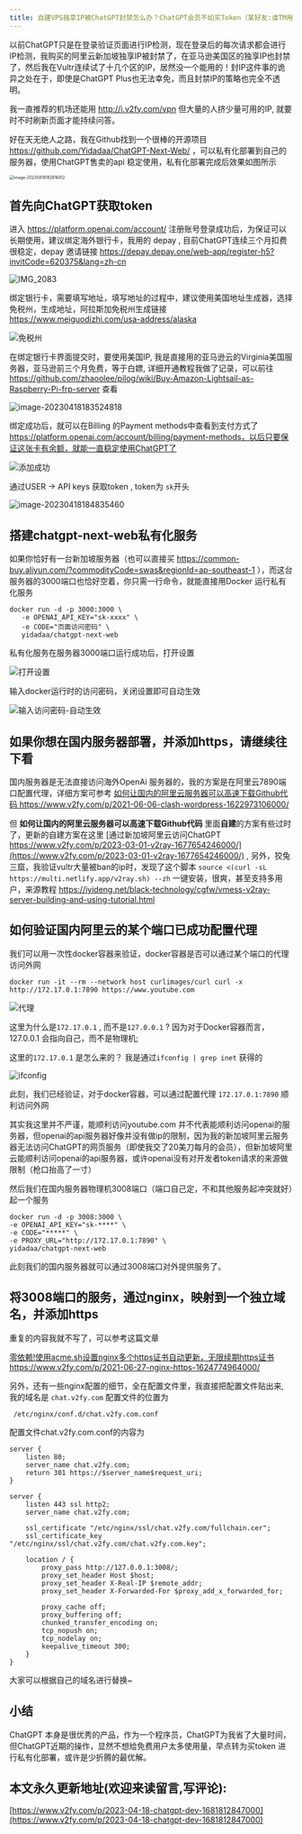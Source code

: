 ```yaml
---
title: 自建VPS独享IP被ChatGPT封禁怎么办？ChatGPT会员不如买Token（某好友:谁TM用ChatGPT Plus! ChatGPT Api永生!）
---
```



以前ChatGPT只是在登录验证页面进行IP检测，现在登录后的每次请求都会进行IP检测，我购买的阿里云新加坡独享IP被封禁了，在亚马逊美国区的独享IP也封禁了，然后我在Vultr连续试了十几个区的IP，居然没一个能用的！封IP这件事的诡异之处在于，即使是ChatGPT Plus也无法幸免，而且封禁IP的策略也完全不透明。

我一直推荐的机场还能用 http://i.v2fy.com/vpn 但大量的人挤少量可用的IP, 就要时不时刷新页面才能持续问答。

好在天无绝人之路，我在Github找到一个很棒的开源项目 https://github.com/Yidadaa/ChatGPT-Next-Web/ ，可以私有化部署到自己的服务器，使用ChatGPT售卖的api 稳定使用，私有化部署完成后效果如图所示

<img src="https://cdn.fangyuanxiaozhan.com/assets/1681813696968iSW6cxRH.png" alt="image-20230418182816412" style="zoom:50%;" />



## 首先向ChatGPT获取token



进入 https://platform.openai.com/account/ 注册账号登录成功后，为保证可以长期使用，建议绑定海外银行卡，我用的 depay   , 目前ChatGPT连续三个月扣费很稳定，depay 邀请链接 https://depay.depay.one/web-app/register-h5?invitCode=620375&lang=zh-cn





![IMG_2083](https://cdn.fangyuanxiaozhan.com/assets/1681818066666BEQaJNJX.jpeg)







绑定银行卡，需要填写地址，填写地址的过程中，建议使用美国地址生成器，选择免税州，生成地址，阿拉斯加免税州生成链接 https://www.meiguodizhi.com/usa-address/alaska



![免税州](https://cdn.fangyuanxiaozhan.com/assets/1681814271144Y8303wNT.png)



在绑定银行卡界面提交时，要使用美国IP, 我是直接用的亚马逊云的Virginia美国服务器，亚马逊前三个月免费，等于白嫖,  详细开通教程我做了记录，可以前往 https://github.com/zhaoolee/pilog/wiki/Buy-Amazon-Lightsail-as-Raspberry-Pi-frp-server 查看

![image-20230418183524818](https://cdn.fangyuanxiaozhan.com/assets/1681814125499MeRx1tHp.png)



绑定成功后，就可以在Billing 的Payment methods中查看到支付方式了 https://platform.openai.com/account/billing/payment-methods，以后只要保证这张卡有余额，就能一直稳定使用ChatGPT了



![添加成功](https://cdn.fangyuanxiaozhan.com/assets/16818141820467h443zz1.png)





通过USER -> API keys 获取token , token为 `sk`开头



![image-20230418184835460](https://cdn.fangyuanxiaozhan.com/assets/1681814915983P05ms40f.png)



## 搭建chatgpt-next-web私有化服务

如果你恰好有一台新加坡服务器（也可以直接买 https://common-buy.aliyun.com/?commodityCode=swas&regionId=ap-southeast-1 ），而这台服务器的3000端口也恰好空着，你只需一行命令，就能直接用Docker 运行私有化服务

```
docker run -d -p 3000:3000 \
   -e OPENAI_API_KEY="sk-xxxx" \
   -e CODE="页面访问密码" \
   yidadaa/chatgpt-next-web
```

私有化服务在服务器3000端口运行成功后，打开设置

![打开设置](https://cdn.fangyuanxiaozhan.com/assets/1681815357308jFzbf1wy.png)

输入docker运行时的访问密码，关闭设置即可自动生效

![输入访问密码-自动生效](https://cdn.fangyuanxiaozhan.com/assets/1681815569065wHeDXP7S.png)





## 如果你想在国内服务器部署，并添加https，请继续往下看



国内服务器是无法直接访问海外OpenAi 服务器的，我的方案是在阿里云7890端口配置代理，详细方案可参考 [如何让国内的阿里云服务器可以高速下载Github代码 https://www.v2fy.com/p/2021-06-06-clash-wordpress-1622973106000/ ](https://www.v2fy.com/p/2021-06-06-clash-wordpress-1622973106000/)



但 **如何让国内的阿里云服务器可以高速下载Github代码** 里面**自建**的方案有些过时了，更新的自建方案在这里 [通过新加坡阿里云访问ChatGPT https://www.v2fy.com/p/2023-03-01-v2ray-1677654246000/](https://www.v2fy.com/p/2023-03-01-v2ray-1677654246000/) , 另外，狡兔三窟，我验证vultr大量被ban的ip时，发现了这个脚本 `source <(curl -sL https://multi.netlify.app/v2ray.sh) --zh` 一键安装，很爽，甚至支持多用户，来源教程 https://iyideng.net/black-technology/cgfw/vmess-v2ray-server-building-and-using-tutorial.html





## 如何验证国内阿里云的某个端口已成功配置代理



我们可以用一次性docker容器来验证，docker容器是否可以通过某个端口的代理访问外网



```
docker run -it --rm --network host curlimages/curl curl -x http://172.17.0.1:7890 https://www.youtube.com
```



![代理](https://cdn.fangyuanxiaozhan.com/assets/1681816386436BfSfTjhz.png)



这里为什么是`172.17.0.1` , 而不是`127.0.0.1` ? 因为对于Docker容器而言，127.0.0.1 会指向自己，而不是物理机;



这里的`172.17.0.1` 是怎么来的？  我是通过`ifconfig | grep inet` 获得的

![ifconfig](https://cdn.fangyuanxiaozhan.com/assets/168181661442232QjTGRz.png) 



此刻，我们已经验证，对于docker容器，可以通过配置代理 `172.17.0.1:7890` 顺利访问外网



其实我这里并不严谨，能顺利访问youtube.com 并不代表能顺利访问openai的服务器，但openai的api服务器好像并没有做ip的限制，因为我的新加坡阿里云服务器无法访问ChatGPT的网页服务（即使我交了20美刀每月的会员），但新加坡阿里云能顺利访问openai的api服务器，或许openai没有对开发者token请求的来源做限制（枪口抬高了一寸）



然后我们在国内服务器物理机3008端口（端口自己定，不和其他服务起冲突就好）起一个服务



```
docker run -d -p 3008:3000 \
-e OPENAI_API_KEY="sk-****" \
-e CODE="*****" \
-e PROXY_URL="http://172.17.0.1:7890" \
yidadaa/chatgpt-next-web
```



此刻我们的国内服务器就可以通过3008端口对外提供服务了。




##  将3008端口的服务，通过nginx，映射到一个独立域名，并添加https


重复的内容我就不写了，可以参考这篇文章


[零依赖!使用acme.sh设置nginx多个https证书自动更新，无限续期https证书 https://www.v2fy.com/p/2021-06-27-nginx-https-1624774964000/ ](https://www.v2fy.com/p/2021-06-27-nginx-https-1624774964000/)


另外，还有一些nginx配置的细节，全在配置文件里，我直接把配置文件贴出来, 我的域名是 `chat.v2fy.com` 配置文件的位置为

```
 /etc/nginx/conf.d/chat.v2fy.com.conf
```

配置文件chat.v2fy.com.conf的内容为

```
server {
    listen 80;
    server_name chat.v2fy.com;
    return 301 https://$server_name$request_uri;
}

server {
    listen 443 ssl http2;
    server_name chat.v2fy.com;

    ssl_certificate "/etc/nginx/ssl/chat.v2fy.com/fullchain.cer";
    ssl_certificate_key "/etc/nginx/ssl/chat.v2fy.com/chat.v2fy.com.key";

    location / {
        proxy_pass http://127.0.0.1:3008/;
        proxy_set_header Host $host;
        proxy_set_header X-Real-IP $remote_addr;
        proxy_set_header X-Forwarded-For $proxy_add_x_forwarded_for;

        proxy_cache off;
        proxy_buffering off;
        chunked_transfer_encoding on;
        tcp_nopush on;
        tcp_nodelay on;
        keepalive_timeout 300;
    }
}
```

大家可以根据自己的域名进行替换~

## 小结

ChatGPT 本身是很优秀的产品，作为一个程序员，ChatGPT为我省了大量时间，但ChatGPT近期的操作，显然不想给免费用户太多使用量，早点转为买token 进行私有化部署，或许是少折腾的最优解。


## 本文永久更新地址(欢迎来读留言,写评论):

[https://www.v2fy.com/p/2023-04-18-chatgpt-dev-1681812847000](https://www.v2fy.com/p/2023-04-18-chatgpt-dev-1681812847000)

